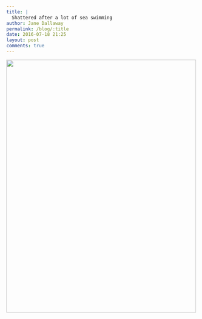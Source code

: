 ```yaml
---
title: |
  Shattered after a lot of sea swimming
author: Jane Dallaway
permalink: /blog/:title
date: 2016-07-18 21:25
layout: post
comments: true
---
```


<div><a href="http://static.skitters.dallaway.com/tp_IMG_0508.JPG"><img src="http://static.skitters.dallaway.com/tp_thumb_IMG_0508.JPG" width="500" height="667"/></a></div>



  

      
